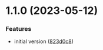 # 1.1.0 (2023-05-12)


### Features

* initial version ([823d0c8](https://github.com/softwaregroup-bg/ut-port-rabbit/commit/823d0c80ccd5d368168a11c68d568bbb213a86dd))



